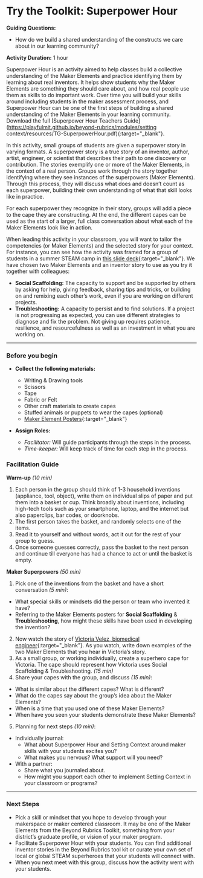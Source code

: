 # Try the Toolkit: Superpower Hour
**Guiding Questions:**
 - How do we build a shared understanding of the constructs we care about in our learning community?

**Activity Duration:** 1 hour

Superpower Hour is an activity aimed to help classes build a collective understanding of the Maker Elements and practice identifying them by learning about real inventors. It helps show students why the Maker Elements are something they should care about, and how real people use them as skills to do important work. Over time you will build your skills around including students in the maker assessment process, and Superpower Hour can be one of the first steps of building a shared understanding of the Maker Elements in your learning community. Download the full [Superpower Hour Teachers Guide](https://playfulmit.github.io/beyond-rubrics/modules/setting context/resources/TG-SuperpowerHour.pdf){:target="_blank"}.

In this activity, small groups of students are given a superpower story in varying formats. A superpower story is a true story of an inventor, author, artist, engineer, or scientist that describes their path to one discovery or contribution. The stories exemplify one or more of the Maker Elements, in the context of a real person. Groups work through the story together identifying where they see instances of the superpowers (Maker Elements). Through this process, they will discuss what does and doesn’t count as each superpower, building their own understanding of what that skill looks like in practice.

For each superpower they recognize in their story, groups will add a piece to the cape they are constructing. At the end, the different capes can be used as the start of a larger, full class conversation about what each of the Maker Elements look like in action.

When leading this activity in your classroom, you will want to tailor the competencies (or Maker Elements) and the selected story for your context. For instance, you can see how the activity was framed for a group of students in a summer STEAM camp in [this slide deck](https://playfulmit.github.io/beyond-rubrics/modules/setting%20context/resources/HKSuperPowerSlides.pdf){:target="_blank"}. We have chosen two Maker Elements and an inventor story to use as you try it together with colleagues:
 - **Social Scaffolding:** The capacity to support and be supported by others by asking for help, giving feedback, sharing tips and tricks, or building on and remixing each other’s work, even if you are working on different projects.
 - **Troubleshooting:** A capacity to persist and to find solutions. If a project is not progressing as expected, you can use different strategies to diagnose and fix the problem. Not giving up requires patience, resilience, and resourcefulness as well as an investment in what you are working on.

***

### Before you begin
- **Collect the following materials:**
  - Writing & Drawing tools
  - Scissors
  - Tape
  - Fabric or Felt
  - Other craft materials to create capes
  - Stuffed animals or puppets to wear the capes (optional)
  - [Maker Element Posters](https://playfulmit.github.io/beyond-rubrics/modules/setting%20context/resources/MakerElements_SuperpowerHour.pdf){:target="_blank"}

- **Assign Roles:**
  - *Facilitator:* Will guide participants through the steps in the process.
  - *Time-keeper:* Will keep track of time for each step in the process.

### Facilitation Guide
**Warm-up** *(10 min)*
1. Each person in the group should think of 1-3 household inventions (appliance, tool, object), write them on individual slips of paper and put them into a basket or cup. Think broadly about inventions, including high-tech tools such as your smartphone, laptop, and the internet but also paperclips, bar codes, or doorknobs.
2. The first person takes the basket, and randomly selects one of the items.
3. Read it to yourself and without words, act it out for the rest of your group to guess.
4. Once someone guesses correctly, pass the basket to the next person and continue till everyone has had a chance to act or until the basket is empty.

**Maker Superpowers** *(50 min)*
1. Pick one of the inventions from the basket and have a short conversation *(5 min)*:
  - What special skills or mindsets did the person or team who invented it have?
  - Referring to the Maker Elements posters for **Social Scaffolding** & **Troubleshooting**, how might these skills have been used in developing the invention?
2. Now watch the story of [Victoria Velez, biomedical engineer](https://youtu.be/kcAJKLOdrB4){:target="_blank"}. As you watch, write down examples of the two Maker Elements that you hear in Victoria’s story.
3. As a small group, or working individually, create a superhero cape for Victoria. The cape should represent how Victoria uses Social Scaffolding & Troubleshooting. *(15 min)*
4. Share your capes with the group, and discuss *(15 min)*:
  - What is similar about the different capes? What is different?
  - What do the capes say about the group’s idea about the Maker Elements?
  - When is a time that you used one of these Maker Elements?
  - When have you seen your students demonstrate these Maker Elements?
5. Planning for next steps *(10 min)*:
- Individually journal:
  - What about Superpower Hour and Setting Context around maker skills with your students excites you?
  - What makes you nervous? What support will you need?
- With a partner:
  - Share what you journaled about.
  - How might you support each other to implement Setting Context in your classroom or programs?

***

### Next Steps
- Pick a skill or mindset that you hope to develop through your makerspace or maker centered classroom. It may be one of the Maker Elements from the Beyond Rubrics Toolkit, something from your district’s graduate profile, or vision of your maker program.
- Facilitate Superpower Hour with your students. You can find additional inventor stories in the Beyond Rubrics tool kit or curate your own set of local or global STEAM superheroes that your students will connect with.
- When you next meet with this group, discuss how the activity went with your students.
